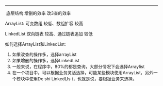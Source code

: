 ----

​						底层结构		增删的效率		改3查的效率

ArrayList: 		可变数组		较低、数组扩容		较高

LinkedList	双向链表		较高、通过链表追加	较低

如何选择ArrayList和LinkedList:

1. 如果改查的操作多，选择arrayList
2. 如果增删的操作多，选择LinkedList
3. 一般来说，在程序中，80%的都是查询，大部分情况下会选择Arraylist
4. 在一个项目中，可以根据业务灵活选择，可能某些模块使用ArrayList，另外一个模块中使用De shi LinkedLIs t，也就是说，要根据业务来选择。

